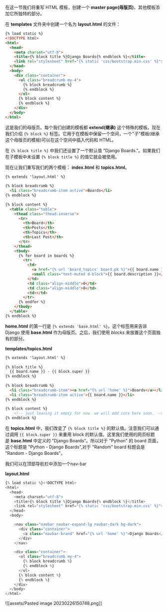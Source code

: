 
在这一节我们将重写 HTML 模板，创建一个 **master page(母版页)**，其他模板添加它所独特的部分。

在 **templates** 文件夹中创建一个名为 **layout.html** 的文件：

```html
{% load static %}  
<!DOCTYPE html>  
<html>  
  <head>  
    <meta charset="utf-8">  
    <title>{% block title %}Django Boards{% endblock %}</title>  
    <link rel="stylesheet" href="{% static 'css/bootstrap.min.css' %}">  
  </head>  
  <body>  
    <div class="container">  
      <ol class="breadcrumb my-4">  
        {% block breadcrumb %}  
        {% endblock %}  
      </ol>  
      {% block content %}  
      {% endblock %}  
    </div>  
  </body>  
</html>
```

这是我们的母版页。每个我们创建的模板都 **extend(继承)** 这个特殊的模板。现在我们介绍 `{% block %}` 标签。它用于在模板中保留一个空间，一个"子"模板(继承这个母版页的模板)可以在这个空间中插入代码和 HTML。

在 `{% block title %}` 中我们还设置了一个默认值 "Django Boards."。如果我们在子模板中未设置 `{% block title %}` 的值它就会被使用。

现在让我们重写我们的两个模板： **index.html** 和 **topics.html**。

```html
{% extends 'layout.html' %}  
  
{% block breadcrumb %}  
  <li class="breadcrumb-item active">Boards</li>  
{% endblock %}  
  
{% block content %}  
  <table class="table">  
    <thead class="thead-inverse">  
      <tr>  
        <th>Board</th>  
        <th>Posts</th>  
        <th>Topics</th>  
        <th>Last Post</th>  
      </tr>  
    </thead>  
    <tbody>  
      {% for board in boards %}  
        <tr>  
          <td>  
            <a href="{% url 'board_topics' board.pk %}">{{ board.name }}</a>  
            <small class="text-muted d-block">{{ board.description }}</small>  
          </td>  
          <td class="align-middle">0</td>  
          <td class="align-middle">0</td>  
          <td></td>  
        </tr>  
      {% endfor %}  
    </tbody>  
  </table>  
{% endblock %}
```

**home.html** 的第一行是 `{% extends 'base.html' %}`。这个标签用来告诉 Django 使用 **base.html** 作为母版页。之后，我们使用 _blocks_ 来放置这个页面独有的部分。

**templates/topics.html**

```html
{% extends 'layout.html' %}  
  
{% block title %}  
  {{ board.name }} - {{ block.super }}  
{% endblock %}  
  
{% block breadcrumb %}  
  <li class="breadcrumb-item"><a href="{% url 'home' %}">Boards</a></li>  
  <li class="breadcrumb-item active">{{ board.name }}</li>  
{% endblock %}  
  
{% block content %}  
    <!-- just leaving it empty for now. we will add core here soon. -->  
{% endblock %}
```

在 **topics.html** 中，我们改变了 `{% block title %}` 的默认值。注意我们可以通过调用 `{{ block.super }}` 来重用 block 的默认值。这里我们使用的网页标题是 **base.html** 中定义的 "Django Boards"。所以对于 "Python" 的 board 页面，这个标题是 "Python - Django Boards",对于 "Random" board 标题会是 "Random - Django Boards"。

我们可以在顶部导航栏中添加一个nav-bar

**layout.html**

```python
{% load static %}<!DOCTYPE html>
<html>
  <head>
    <meta charset="utf-8">
    <title>{% block title %}Django Boards{% endblock %}</title>
    <link rel="stylesheet" href="{% static 'css/bootstrap.min.css' %}">
  </head>
  <body>

    <nav class="navbar navbar-expand-lg navbar-dark bg-dark">
      <div class="container">
        <a class="navbar-brand" href="{% url 'home' %}">Django Boards</a>
      </div>
    </nav>

    <div class="container">
      <ol class="breadcrumb my-4">
        {% block breadcrumb %}
        {% endblock %}
      </ol>
      {% block content %}
      {% endblock %}
    </div>
  </body>
</html>
```


![[assets/Pasted image 20230226150748.png]]